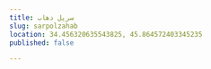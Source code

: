 ```yaml
---
title: سرپل ذهاب
slug: sarpolzahab
location: 34.456320635543825, 45.864572403345235
published: false

---
```

